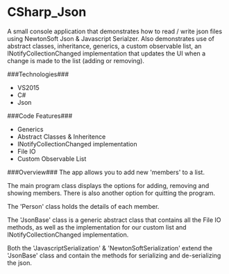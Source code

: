 # CSharp_Json
A small console application that demonstrates how to read / write json files using NewtonSoft Json &amp; Javascript Serialzer. Also demonstrates use of abstract classes, inheritance, generics, a custom observable list, an INotifyCollectionChanged implementation that updates the UI when a change is made to the list (adding or removing).

###Technologies###
* VS2015
* C#
* Json

###Code Features###
* Generics
* Abstract Classes & Inheritence
* INotifyCollectionChanged implementation
* File IO
* Custom Observable List

###Overview###
The app allows you to add new 'members' to a list. 

The main program class displays the options for adding, removing and showing members. There is also another option for quitting the program. 

The 'Person' class holds the details of each member. 

The 'JsonBase' class is a generic abstract class that contains all the File IO methods, as well as the implementation for our custom list and INotifyCollectionChanged implementation. 

Both the 'JavascriptSerialization' & 'NewtonSoftSerialization' extend the 'JsonBase' class and contain the methods for serializing and de-serializing the json.

